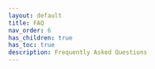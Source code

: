 ```yaml
---
layout: default
title: FAQ
nav_order: 6
has_children: true
has_toc: true
description: Frequently Asked Questions
---
```

